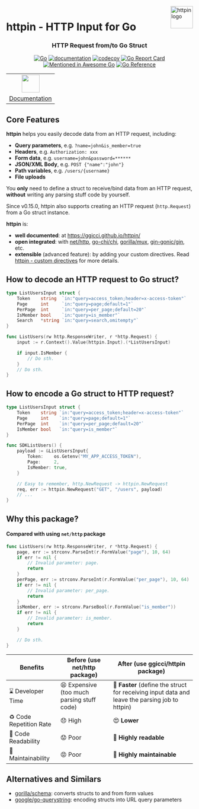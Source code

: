 <a href="https://ggicci.github.io/httpin/">
  <img src="https://ggicci.github.io//httpin/img/emoji-dango.png" alt="httpin logo" title="httpin Documentation" align="right" height="60" />
</a>

# httpin - HTTP Input for Go

<div align="center"><h3>HTTP Request from/to Go Struct</h3></div>

<div align="center">

[![Go](https://github.com/ggicci/httpin/actions/workflows/go.yml/badge.svg?branch=main)](https://github.com/ggicci/httpin/actions/workflows/go.yml) [![documentation](https://github.com/ggicci/httpin/actions/workflows/documentation.yml/badge.svg?branch=documentation)](https://github.com/ggicci/httpin/actions/workflows/documentation.yml) [![codecov](https://codecov.io/gh/ggicci/httpin/branch/main/graph/badge.svg?token=RT61L9ngHj)](https://codecov.io/gh/ggicci/httpin) [![Go Report Card](https://goreportcard.com/badge/github.com/ggicci/httpin)](https://goreportcard.com/report/github.com/ggicci/httpin) [![Mentioned in Awesome Go](https://awesome.re/mentioned-badge.svg)](https://github.com/avelino/awesome-go) [![Go Reference](https://pkg.go.dev/badge/github.com/ggicci/httpin.svg)](https://pkg.go.dev/github.com/ggicci/httpin)

<table>
  <tr>
    <td align="center">
      <a href="https://ggicci.github.io/httpin/">
        <img src="https://docusaurus.io/img/docusaurus.svg" height="48px" />
      </a>
    </td>
  </tr>
  <tr>
    <td>
      <a href="https://ggicci.github.io/httpin/">Documentation</a>
    </td>
  </tr>
</table>

</div>

## Core Features

**httpin** helps you easily decode data from an HTTP request, including:

- **Query parameters**, e.g. `?name=john&is_member=true`
- **Headers**, e.g. `Authorization: xxx`
- **Form data**, e.g. `username=john&password=******`
- **JSON/XML Body**, e.g. `POST {"name":"john"}`
- **Path variables**, e.g. `/users/{username}`
- **File uploads**

You **only** need to define a struct to receive/bind data from an HTTP request, **without** writing any parsing stuff code by yourself.

Since v0.15.0, httpin also supports creating an HTTP request (`http.Request`) from a Go struct instance.

**httpin** is:

- **well documented**: at https://ggicci.github.io/httpin/
- **open integrated**: with [net/http](https://ggicci.github.io/httpin/integrations/http), [go-chi/chi](https://ggicci.github.io/httpin/integrations/gochi), [gorilla/mux](https://ggicci.github.io/httpin/integrations/gorilla), [gin-gonic/gin](https://ggicci.github.io/httpin/integrations/gin), etc.
- **extensible** (advanced feature): by adding your custom directives. Read [httpin - custom directives](https://ggicci.github.io/httpin/directives/custom) for more details.

## How to decode an HTTP request to Go struct?

```go
type ListUsersInput struct {
	Token    string  `in:"query=access_token;header=x-access-token"`
	Page     int     `in:"query=page;default=1"`
	PerPage  int     `in:"query=per_page;default=20"`
	IsMember bool    `in:"query=is_member"`
	Search   *string `in:"query=search,omitempty"`
}

func ListUsers(rw http.ResponseWriter, r *http.Request) {
	input := r.Context().Value(httpin.Input).(*ListUsersInput)

	if input.IsMember {
		// Do sth.
	}
	// Do sth.
}
```

## How to encode a Go struct to HTTP request?

```go
type ListUsersInput struct {
	Token    string `in:"query=access_token;header=x-access-token"`
	Page     int    `in:"query=page;default=1"`
	PerPage  int    `in:"query=per_page;default=20"`
	IsMember bool   `in:"query=is_member"`
}

func SDKListUsers() {
	payload := &ListUsersInput{
		Token:    os.Getenv("MY_APP_ACCESS_TOKEN"),
		Page:     2,
		IsMember: true,
	}

	// Easy to remember, http.NewRequest -> httpin.NewRequest
	req, err := httpin.NewRequest("GET", "/users", payload)
	// ...
}
```

## Why this package?

#### Compared with using `net/http` package

```go
func ListUsers(rw http.ResponseWriter, r *http.Request) {
	page, err := strconv.ParseInt(r.FormValue("page"), 10, 64)
	if err != nil {
		// Invalid parameter: page.
		return
	}
	perPage, err := strconv.ParseInt(r.FormValue("per_page"), 10, 64)
	if err != nil {
		// Invalid parameter: per_page.
		return
	}
	isMember, err := strconv.ParseBool(r.FormValue("is_member"))
	if err != nil {
		// Invalid parameter: is_member.
		return
	}

	// Do sth.
}
```

| Benefits                | Before (use net/http package)              | After (use ggicci/httpin package)                                                              |
| ----------------------- | ------------------------------------------ | ---------------------------------------------------------------------------------------------- |
| ⌛️ Developer Time      | 😫 Expensive (too much parsing stuff code) | 🚀 **Faster** (define the struct for receiving input data and leave the parsing job to httpin) |
| ♻️ Code Repetition Rate | 😞 High                                    | 😍 **Lower**                                                                                   |
| 📖 Code Readability     | 😟 Poor                                    | 🤩 **Highly readable**                                                                         |
| 🔨 Maintainability      | 😡 Poor                                    | 🥰 **Highly maintainable**                                                                     |

## Alternatives and Similars

- [gorilla/schema](https://github.com/gorilla/schema): converts structs to and from form values
- [google/go-querystring](https://github.com/google/go-querystring): encoding structs into URL query parameters
